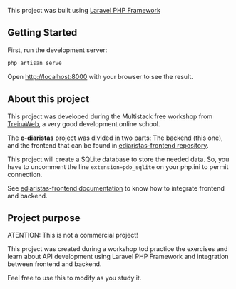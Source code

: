 This project was built using [Laravel PHP Framework](https://laravel.com/)

## Getting Started

First, run the development server:

```bash
php artisan serve
```

Open [http://localhost:8000](http://localhost:8000) with your browser to see the result.

## About this project

This project was developed during the Multistack free workshop from [TreinaWeb](https://www.treinaweb.com.br/), a very good development online school.

The **e-diaristas** project was divided in two parts: The backend (this one), and the frontend that can be found in [ediaristas-frontend repository](https://github.com/pmmdesenvolvedor/ediaristas-frontend).

This project will create a SQLite database to store the needed data. So, you have to uncomment the line `extension=pdo_sqlite` on your php.ini to permit connection.

See [ediaristas-frontend documentation](https://github.com/pmmdesenvolvedor/ediaristas-frontend/blob/main/README.md) to know how to integrate frontend and backend.

## Project purpose

ATENTION: This is not a commercial project!

This project was created during a workshop tod practice the exercises and learn about API development using Laravel PHP Framework and integration between frontend and backend.

Feel free to use this to modify as you study it.
